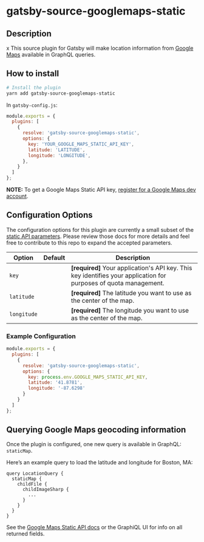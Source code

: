 # gatsby-source-googlemaps-static

## Description
x
This source plugin for Gatsby will make location information from [Google Maps](https://cloud.google.com/maps-platform/) available in GraphQL queries.

## How to install

```sh
# Install the plugin
yarn add gatsby-source-googlemaps-static
```

In `gatsby-config.js`:

```js
module.exports = {
  plugins: [
    {
      resolve: 'gatsby-source-googlemaps-static',
      options: {
        key: 'YOUR_GOOGLE_MAPS_STATIC_API_KEY',
        latitude: 'LATITUDE',
        longitude: 'LONGITUDE',
      },
    }
  ]
};
```

**NOTE:** To get a Google Maps Static API key, [register for a Google Maps dev account](https://console.cloud.google.com/google/maps-apis).

## Configuration Options

The configuration options for this plugin are currently a small subset of the [static API parameters](https://developers.google.com/maps/documentation/maps-static/intro). Please review those docs for more details and feel free to contribute to this repo to expand the accepted parameters.

| Option           | Default   | Description                                                                                                                                                                                                                                                                |
| ---------------- | --------- | -------------------------------------------------------------------------------------------------------------------------------------------------------------------------------------------------------------------------------------------------------------------------- |
| `key`            |           | **[required]** Your application's API key. This key identifies your application for purposes of quota management.           |
| `latitude`       |           | **[required]** The latitude you want to use as the center of the map.                                                       |
| `longitude`      |           | **[required]** The longitude you want to use as the center of the map.                                                     |

### Example Configuration

```js
module.exports = {
  plugins: [
    {
      resolve: 'gatsby-source-googlemaps-static',
      options: {
        key: process.env.GOOGLE_MAPS_STATIC_API_KEY,
        latitude: '41.8781',
        longitude: '-87.6298'
      }
    }
  ]
};
```

## Querying Google Maps geocoding information

Once the plugin is configured, one new query is available in GraphQL: `staticMap`.

Here’s an example query to load the latitude and longitude for Boston, MA:

```gql
query LocationQuery {
  staticMap {
    childFile {
      childImageSharp {
        ...
      }
    }
  }
}
```

See the [Google Maps Static API docs](https://developers.google.com/maps/documentation/maps-static/intro) or the GraphiQL UI for info on all returned fields.
